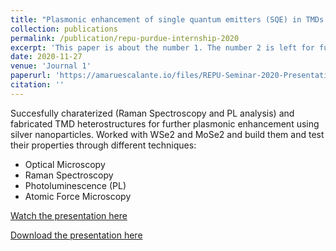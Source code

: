 ```yaml
---
title: "Plasmonic enhancement of single quantum emitters (SQE) in TMDs heterostructures"
collection: publications
permalink: /publication/repu-purdue-internship-2020
excerpt: 'This paper is about the number 1. The number 2 is left for future work.'
date: 2020-11-27
venue: 'Journal 1'
paperurl: 'https://amaruescalante.io/files/REPU-Seminar-2020-Presentation.pdf'
citation: ''
---
```


Succesfully charaterized (Raman Spectroscopy and PL analysis) and fabricated TMD heterostructures for further plasmonic enhancement using silver nanoparticles. Worked with WSe2 and MoSe2 and build them and test their properties through different techniques:

- Optical Microscopy
- Raman Spectroscopy
- Photoluminescence (PL)
- Atomic Force Microscopy

[Watch the presentation here](https://amarues.notion.site/Repu-Seminar-2020-Purdue-University-Internship-7f099e7ad8d645eba85fdab7f02124e5)

[Download the presentation here](https://amaruescalante.io/files/REPU-Seminar-2020-Presentation.pdf)